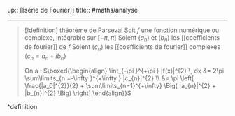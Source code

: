 up:: [[série de Fourier]]
title::
#maths/analyse 

---

> [!definition] théorème de Parseval
> Soit $f$ une fonction numérique ou complexe, intégrable sur $[-\pi, \pi ]$
> Soient $(a_{n})$ et $(b_{n})$ les [[coefficients de fourier]] de $f$
> Soient $(c_{n})$ les [[coefficients de fourier]] complexes ($c_{n} = a_{n} + ib_{n}$)
> 
> On a :
> $\boxed{\begin{align} \int_{-\pi }^{+\pi } |f(x)|^{2} \, dx  &= 2\pi \sum\limits_{n =-\infty }^{+\infty } |c_{n}|^{2} \\ &= \pi \left[ \frac{|a_0|^{2}}{2} + \sum\limits_{n=1}^{+\infty} \Big( |a_{n}|^{2} + |b_{n}|^{2} \Big) \right]  \end{align}}$
> 
^definition

